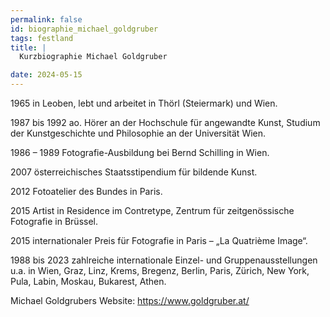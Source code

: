 ```yaml
---
permalink: false
id: biographie_michael_goldgruber
tags: festland
title: |
  Kurzbiographie Michael Goldgruber

date: 2024-05-15
--- 
```


1965 in Leoben, lebt und arbeitet in Thörl (Steiermark) und Wien.

1987 bis 1992 ao. Hörer an der Hochschule für angewandte Kunst,
Studium der Kunstgeschichte und Philosophie an der Universität Wien.

1986 – 1989 Fotografie-Ausbildung bei Bernd Schilling in Wien.

2007 österreichisches Staatsstipendium für bildende Kunst.

2012 Fotoatelier des Bundes in Paris.

2015 Artist in Residence im Contretype, Zentrum für zeitgenössische Fotografie in Brüssel.

2015 internationaler Preis für Fotografie in Paris – „La Quatrième Image“.

1988 bis 2023 zahlreiche internationale Einzel- und Gruppenausstellungen u.a. in Wien, Graz, Linz, Krems, Bregenz, Berlin, Paris, Zürich, New York, Pula, Labin, Moskau, Bukarest, Athen.

Michael Goldgrubers Website: <https://www.goldgruber.at/>
